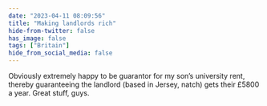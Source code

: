 ```yaml
---
date: "2023-04-11 08:09:56"
title: "Making landlords rich"
hide-from-twitter: false
has_image: false
tags: ["Britain"]
hide_from_social_media: false
---
```


Obviously extremely happy to be guarantor for my son’s university rent, thereby guaranteeing the landlord (based in Jersey, natch) gets their £5800 a year. Great stuff, guys.
